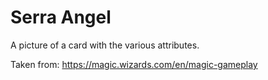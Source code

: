 # Serra Angel

A picture of a card with the various attributes.

Taken from: https://magic.wizards.com/en/magic-gameplay
